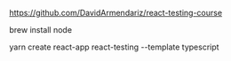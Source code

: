 https://github.com/DavidArmendariz/react-testing-course

brew install node

yarn create react-app react-testing --template typescript